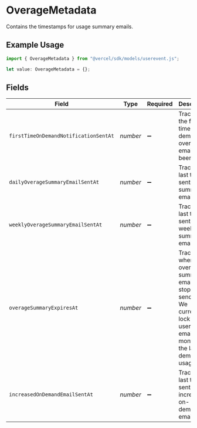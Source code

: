# OverageMetadata

Contains the timestamps for usage summary emails.

## Example Usage

```typescript
import { OverageMetadata } from "@vercel/sdk/models/userevent.js";

let value: OverageMetadata = {};
```

## Fields

| Field                                                                                                                                           | Type                                                                                                                                            | Required                                                                                                                                        | Description                                                                                                                                     |
| ----------------------------------------------------------------------------------------------------------------------------------------------- | ----------------------------------------------------------------------------------------------------------------------------------------------- | ----------------------------------------------------------------------------------------------------------------------------------------------- | ----------------------------------------------------------------------------------------------------------------------------------------------- |
| `firstTimeOnDemandNotificationSentAt`                                                                                                           | *number*                                                                                                                                        | :heavy_minus_sign:                                                                                                                              | Tracks if the first time on-demand overage email has been sent.                                                                                 |
| `dailyOverageSummaryEmailSentAt`                                                                                                                | *number*                                                                                                                                        | :heavy_minus_sign:                                                                                                                              | Tracks the last time we sent a daily summary email.                                                                                             |
| `weeklyOverageSummaryEmailSentAt`                                                                                                               | *number*                                                                                                                                        | :heavy_minus_sign:                                                                                                                              | Tracks the last time we sent a weekly summary email.                                                                                            |
| `overageSummaryExpiresAt`                                                                                                                       | *number*                                                                                                                                        | :heavy_minus_sign:                                                                                                                              | Tracks when the overage summary email will stop auto-sending. We currently lock the user into email for a month after the last on-demand usage. |
| `increasedOnDemandEmailSentAt`                                                                                                                  | *number*                                                                                                                                        | :heavy_minus_sign:                                                                                                                              | Tracks the last time we sent a increased on-demand email.                                                                                       |